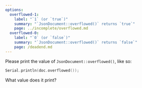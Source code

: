 ```yaml
---
options:
  overflowed-1:
    label: "`1` (or `true`)"
    summary: "`JsonDocument::overflowed()` returns `true`"
    page: ../incomplete/overflowed.md
  overflowed-0:
    label: "`0` (or `false`)"
    summary: "`JsonDocument::overflowed()` returns `false`"
    page: /deadend.md
---
```


Please print the value of `JsonDocument::overflowed()`, like so:

```c++
Serial.println(doc.overflowed());
```

What value does it print?
